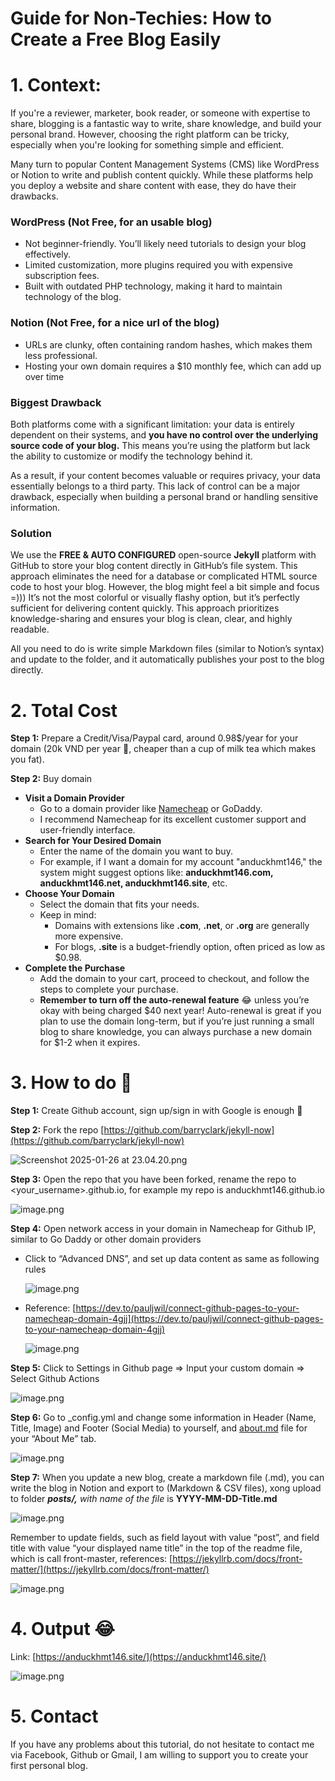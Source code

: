 # Guide for Non-Techies: How to Create a Free Blog Easily

# 1.  Context:

If you're a reviewer, marketer, book reader, or someone with expertise to share, blogging is a fantastic way to write, share knowledge, and build your personal brand. However, choosing the right platform can be tricky, especially when you're looking for something simple and efficient.

Many turn to popular Content Management Systems (CMS) like WordPress or Notion to write and publish content quickly. While these platforms help you deploy a website and share content with ease, they do have their drawbacks.

### **WordPress (Not Free, for an usable blog)**

- Not beginner-friendly. You’ll likely need tutorials to design your blog effectively.
- Limited customization, more plugins required you with expensive subscription fees.
- Built with outdated PHP technology, making it hard to maintain technology of the blog.

### **Notion (Not Free, for a nice url of the blog)**

- URLs are clunky, often containing random hashes, which makes them less professional.
- Hosting your own domain requires a $10 monthly fee, which can add up over time

### **Biggest Drawback**

Both platforms come with a significant limitation: your data is entirely dependent on their systems, and **you have no control over the underlying source code of your blog.** This means you’re using the platform but lack the ability to customize or modify the technology behind it.

As a result, if your content becomes valuable or requires privacy, your data essentially belongs to a third party. This lack of control can be a major drawback, especially when building a personal brand or handling sensitive information.

### **Solution**

We use the **FREE & AUTO CONFIGURED** open-source **Jekyll** platform with GitHub to store your blog content directly in GitHub’s file system. This approach eliminates the need for a database or complicated HTML source code to host your blog. However, the blog might feel a bit simple and focus =))) It’s not the most colorful or visually flashy option, but it’s perfectly sufficient for delivering content quickly. This approach prioritizes knowledge-sharing and ensures your blog is clean, clear, and highly readable.

All you need to do is write simple Markdown files (similar to Notion’s syntax) and update to the folder, and it automatically publishes your post to the blog directly.

# 2.  Total Cost

**Step 1:** Prepare a Credit/Visa/Paypal card, around 0.98$/year for your domain (20k VND per year 🙂, cheaper than a cup of milk tea which makes you fat).

**Step 2:** Buy domain

- **Visit a Domain Provider**
    - Go to a domain provider like [Namecheap](https://www.namecheap.com/domains/) or GoDaddy.
    - I recommend Namecheap for its excellent customer support and user-friendly interface.
- **Search for Your Desired Domain**
    - Enter the name of the domain you want to buy.
    - For example, if I want a domain for my account "anduckhmt146," the system might suggest options like: **anduckhmt146.com, anduckhmt146.net, anduckhmt146.site**, etc.
- **Choose Your Domain**
    - Select the domain that fits your needs.
    - Keep in mind:
        - Domains with extensions like **.com**, **.net**, or **.org** are generally more expensive.
        - For blogs, **.site** is a budget-friendly option, often priced as low as $0.98.
- **Complete the Purchase**
    - Add the domain to your cart, proceed to checkout, and follow the steps to complete your purchase.
    - **Remember to turn off the auto-renewal feature** 😂 unless you’re okay with being charged $40 next year! Auto-renewal is great if you plan to use the domain long-term, but if you’re just running a small blog to share knowledge, you can always purchase a new domain for $1-2 when it expires.

# 3.  How to do 🙂

**Step 1:** Create Github account, sign up/sign in with Google is enough 🙂

**Step 2:** Fork the repo [https://github.com/barryclark/jekyll-now](https://github.com/barryclark/jekyll-now)

![Screenshot 2025-01-26 at 23.04.20.png](Guide%20for%20Non-Techies%20How%20to%20Create%20a%20Free%20Blog%20Ea%20187de13133de8036a0c9eb2ec3428942/Screenshot_2025-01-26_at_23.04.20.png)

**Step 3:** Open the repo that you have been forked, rename the repo to <your_username>.github.io, for example my repo is anduckhmt146.github.io

![image.png](Guide%20for%20Non-Techies%20How%20to%20Create%20a%20Free%20Blog%20Ea%20187de13133de8036a0c9eb2ec3428942/image.png)

**Step 4:** Open network access in your domain in Namecheap for Github IP, similar to Go Daddy or other domain providers

- Click to “Advanced DNS”, and set up data content as same as following rules
    
    ![image.png](Guide%20for%20Non-Techies%20How%20to%20Create%20a%20Free%20Blog%20Ea%20187de13133de8036a0c9eb2ec3428942/image%201.png)
    
- Reference: [https://dev.to/pauljwil/connect-github-pages-to-your-namecheap-domain-4gjj](https://dev.to/pauljwil/connect-github-pages-to-your-namecheap-domain-4gjj)
    
    ![image.png](Guide%20for%20Non-Techies%20How%20to%20Create%20a%20Free%20Blog%20Ea%20187de13133de8036a0c9eb2ec3428942/image%202.png)
    

**Step 5:** Click to Settings in Github page ⇒ Input your custom domain ⇒ Select Github Actions

![image.png](Guide%20for%20Non-Techies%20How%20to%20Create%20a%20Free%20Blog%20Ea%20187de13133de8036a0c9eb2ec3428942/image%203.png)

**Step 6:** Go to _config.yml and change some information in Header (Name, Title, Image) and Footer (Social Media) to yourself, and [about.md](http://about.md) file for your “About Me” tab.

![image.png](Guide%20for%20Non-Techies%20How%20to%20Create%20a%20Free%20Blog%20Ea%20187de13133de8036a0c9eb2ec3428942/image%204.png)

**Step 7:** When you update a new blog, create a markdown file (.md), you can write the blog in Notion and export to (Markdown & CSV files), xong upload to folder ***posts/,** with name of the file* is **YYYY-MM-DD-Title.md**

![image.png](Guide%20for%20Non-Techies%20How%20to%20Create%20a%20Free%20Blog%20Ea%20187de13133de8036a0c9eb2ec3428942/image%205.png)

Remember to update fields, such as field layout with value “post”, and field title with value “your displayed name title” in the top of the readme file, which is call front-master, references: [https://jekyllrb.com/docs/front-matter/](https://jekyllrb.com/docs/front-matter/)

![image.png](Guide%20for%20Non-Techies%20How%20to%20Create%20a%20Free%20Blog%20Ea%20187de13133de8036a0c9eb2ec3428942/image%206.png)

# 4.  Output 😂

Link: [https://anduckhmt146.site/](https://anduckhmt146.site/)

![image.png](Guide%20for%20Non-Techies%20How%20to%20Create%20a%20Free%20Blog%20Ea%20187de13133de8036a0c9eb2ec3428942/image%207.png)

# 5.  Contact

If you have any problems about this tutorial, do not hesitate to contact me via Facebook, Github or Gmail, I am willing to support you to create your first personal blog.
